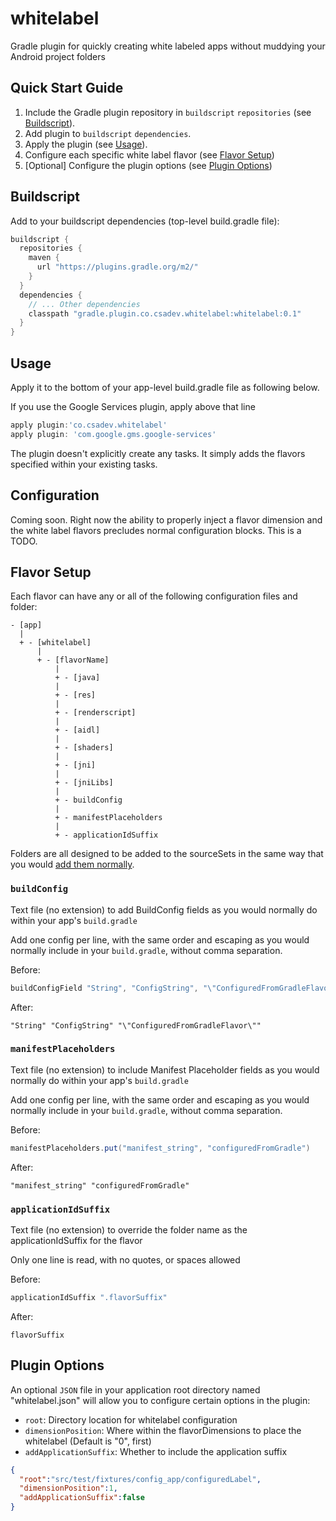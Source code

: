 # whitelabel
Gradle plugin for quickly creating white labeled apps without muddying your Android project folders

## Quick Start Guide

1. Include the Gradle plugin repository in `buildscript` `repositories` (see [Buildscript](#buildscript)).
1. Add plugin to `buildscript` `dependencies`.
1. Apply the plugin (see [Usage](#usage)).
1. Configure each specific white label flavor (see [Flavor Setup](#flavorsetup))
1. [Optional] Configure the plugin options (see [Plugin Options](#pluginoptions))

## Buildscript

Add to your buildscript dependencies (top-level build.gradle file):

```groovy
buildscript {
  repositories {
    maven {
      url "https://plugins.gradle.org/m2/"
    }
  }
  dependencies {
    // ... Other dependencies
    classpath "gradle.plugin.co.csadev.whitelabel:whitelabel:0.1"
  }
}
```

## Usage

Apply it to the bottom of your app-level build.gradle file as following below.

If you use the Google Services plugin, apply above that line

```groovy
apply plugin:'co.csadev.whitelabel'
apply plugin: 'com.google.gms.google-services'
```

The plugin doesn't explicitly create any tasks. It simply adds the flavors specified within your existing tasks.

## Configuration

Coming soon. Right now the ability to properly inject a flavor dimension and the white label flavors precludes normal configuration blocks. This is a TODO.

## Flavor Setup

Each flavor can have any or all of the following configuration files and folder:

```
- [app]
  |
  + - [whitelabel]
      |
      + - [flavorName]
          |
          + - [java]
          |
          + - [res]
          |
          + - [renderscript]
          |
          + - [aidl]
          |
          + - [shaders]
          |
          + - [jni]
          |
          + - [jniLibs]
          |
          + - buildConfig
          |
          + - manifestPlaceholders
          |
          + - applicationIdSuffix
```

Folders are all designed to be added to the sourceSets in the same way that you would [add them normally](https://developer.android.com/studio/build/build-variants#flavor-dimensions).

### `buildConfig`
Text file (no extension) to add BuildConfig fields as you would normally do within your app's `build.gradle`

Add one config per line, with the same order and escaping as you would normally include in your `build.gradle`, without comma separation.

Before:
```groovy
buildConfigField "String", "ConfigString", "\"ConfiguredFromGradleFlavor\""
```

After:
```
"String" "ConfigString" "\"ConfiguredFromGradleFlavor\""
```

### `manifestPlaceholders`
Text file (no extension) to include Manifest Placeholder fields as you would normally do within your app's `build.gradle`

Add one config per line, with the same order and escaping as you would normally include in your `build.gradle`, without comma separation.

Before:
```groovy
manifestPlaceholders.put("manifest_string", "configuredFromGradle")
```

After:
```
"manifest_string" "configuredFromGradle"
```

### `applicationIdSuffix`
Text file (no extension) to override the folder name as the applicationIdSuffix for the flavor

Only one line is read, with no quotes, or spaces allowed

Before:
```groovy
applicationIdSuffix ".flavorSuffix"
```

After:
```
flavorSuffix
```

## Plugin Options

An optional `JSON` file in your application root directory named "whitelabel.json" will allow you to configure certain options in the plugin:

* `root`: Directory location for whitelabel configuration
* `dimensionPosition`: Where within the flavorDimensions to place the whitelabel (Default is "0", first)
* `addApplicationSuffix`: Whether to include the application suffix

```json
{
  "root":"src/test/fixtures/config_app/configuredLabel",
  "dimensionPosition":1,
  "addApplicationSuffix":false
}
```
